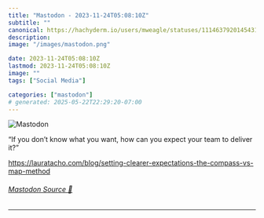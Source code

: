 ```yaml
---
title: "Mastodon - 2023-11-24T05:08:10Z"
subtitle: ""
canonical: https://hachyderm.io/users/mweagle/statuses/111463792014543105
description:
image: "/images/mastodon.png"

date: 2023-11-24T05:08:10Z
lastmod: 2023-11-24T05:08:10Z
image: ""
tags: ["Social Media"]

categories: ["mastodon"]
# generated: 2025-05-22T22:29:20-07:00
---
```

![Mastodon](/images/mastodon.png)

<p>“If you don’t know what you want, how can you expect your team to deliver it?”</p><p><a href="https://lauratacho.com/blog/setting-clearer-expectations-the-compass-vs-map-method" target="_blank" rel="nofollow noopener noreferrer" translate="no"><span class="invisible">https://</span><span class="ellipsis">lauratacho.com/blog/setting-cl</span><span class="invisible">earer-expectations-the-compass-vs-map-method</span></a></p>


###### [Mastodon Source 🐘](https://hachyderm.io/@mweagle/111463792014543105)

___
